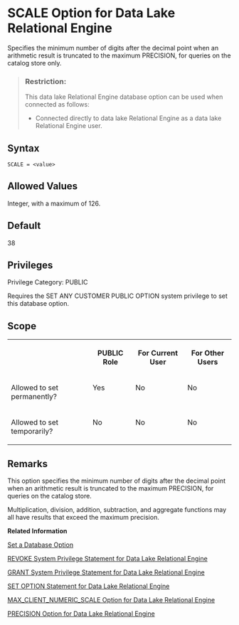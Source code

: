 <!-- loioa654041684f210159fa1d3ae7163c7f7 -->

# SCALE Option for Data Lake Relational Engine

Specifies the minimum number of digits after the decimal point when an arithmetic result is truncated to the maximum PRECISION, for queries on the catalog store only.



> ### Restriction:  
> This data lake Relational Engine database option can be used when connected as follows:
> 
> -   Connected directly to data lake Relational Engine as a data lake Relational Engine user.



<a name="loioa654041684f210159fa1d3ae7163c7f7__section_zx3_g24_hrb"/>

## Syntax

```
SCALE = <value>
```



<a name="loioa654041684f210159fa1d3ae7163c7f7__iq_refso_928"/>

## Allowed Values

Integer, with a maximum of 126.



<a name="loioa654041684f210159fa1d3ae7163c7f7__iq_refso_929"/>

## Default

38



<a name="loioa654041684f210159fa1d3ae7163c7f7__section_k3c_gxb_3qb"/>

## Privileges

Privilege Category: PUBLIC

Requires the SET ANY CUSTOMER PUBLIC OPTION system privilege to set this database option.



<a name="loioa654041684f210159fa1d3ae7163c7f7__iq_refso_930"/>

## Scope


<table>
<tr>
<th valign="top">

 



</th>
<th valign="top">

PUBLIC Role



</th>
<th valign="top">

For Current User



</th>
<th valign="top">

For Other Users



</th>
</tr>
<tr>
<td valign="top">

Allowed to set permanently?



</td>
<td valign="top">

Yes



</td>
<td valign="top">

No



</td>
<td valign="top">

No



</td>
</tr>
<tr>
<td valign="top">

Allowed to set temporarily?



</td>
<td valign="top">

No



</td>
<td valign="top">

No



</td>
<td valign="top">

No



</td>
</tr>
</table>



<a name="loioa654041684f210159fa1d3ae7163c7f7__iq_refso_931"/>

## Remarks

This option specifies the minimum number of digits after the decimal point when an arithmetic result is truncated to the maximum PRECISION, for queries on the catalog store.

Multiplication, division, addition, subtraction, and aggregate functions may all have results that exceed the maximum precision.

**Related Information**  


[Set a Database Option](set-a-database-option-0dcb893.md "You set options with the SET OPTION statement.")

[REVOKE System Privilege Statement for Data Lake Relational Engine](../080-sql-statements/revoke-system-privilege-statement-for-data-lake-relational-engine-a3eadda.md "Removes specific system privileges from specific users and the right to administer the privilege.")

[GRANT System Privilege Statement for Data Lake Relational Engine](../080-sql-statements/grant-system-privilege-statement-for-data-lake-relational-engine-a3dfcb0.md "Grants specific system privileges to users or roles, with or without administrative rights.")

[SET OPTION Statement for Data Lake Relational Engine](../080-sql-statements/set-option-statement-for-data-lake-relational-engine-a625da7.md "Changes options that affect the behavior of the database and its compatibility with Transact-SQL. Setting the value of an option can change the behavior for all users or an individual user, in either a temporary or permanent scope.")

[MAX\_CLIENT\_NUMERIC\_SCALE Option for Data Lake Relational Engine](max-client-numeric-scale-option-for-data-lake-relational-engine-a63dca6.md "Controls the maximum scale for numeric data sent to the client.")

[PRECISION Option for Data Lake Relational Engine](precision-option-for-data-lake-relational-engine-a648b25.md "Specifies the maximum number of digits in the result of any decimal arithmetic, for queries on the catalog store only.")

